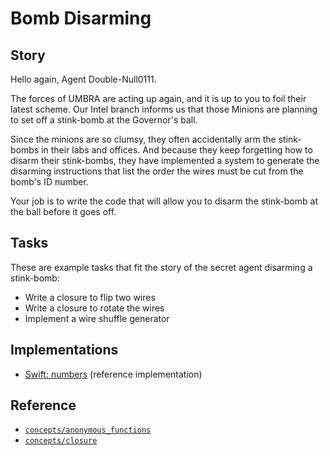 # Bomb Disarming

## Story

Hello again, Agent Double-Null0111.

The forces of UMBRA are acting up again, and it is up to you to foil their latest scheme. Our Intel branch informs us that those Minions are planning to set off a stink-bomb at the Governor's ball.

Since the minions are so clumsy, they often accidentally arm the stink-bombs in their labs and offices. And because they keep forgetting how to disarm their stink-bombs, they have implemented a system to generate the disarming instructions that list the order the wires must be cut from the bomb's ID number.

Your job is to write the code that will allow you to disarm the stink-bomb at the ball before it goes off.

## Tasks

These are example tasks that fit the story of the secret agent disarming a stink-bomb:

- Write a closure to flip two wires
- Write a closure to rotate the wires
- Implement a wire shuffle generator

## Implementations

- [Swift: numbers][implementation-swift] (reference implementation)

## Reference

- [`concepts/anonymous_functions`][concepts-anonymous-functions]
- [`concepts/closure`][concepts-closures]

[concepts-closures]: ../concepts/closures.md
[concepts-anonymous-functions]: ../concepts/anonymous_functions.md
[implementation-swift]: ../../languages/swift/exercises/concept/bomb-defuser/.docs/instructions.md
